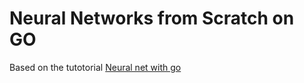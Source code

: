 # Neural Networks from Scratch on GO
Based on the tutotorial [Neural net with go](https://datadan.io/blog/neural-net-with-go)